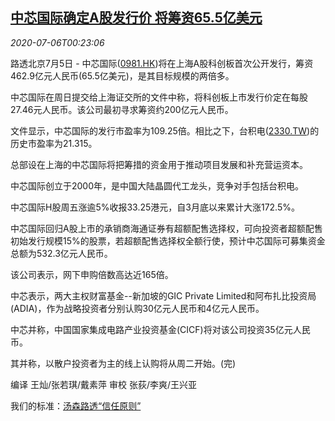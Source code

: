 <!--1593996917000-->
[中芯国际确定A股发行价 将筹资65.5亿美元](https://cn.reuters.com/article/smicshanghai-ipo-0705-sun-idCNKBS24700T)
------

<div><i>2020-07-06T00:23:06</i></div><div class="StandardArticleBody_body"><p>路透北京7月5日 - 中芯国际(<span id="symbol_0981.HK_0"><a href="//www.reuters.com/companies/0981.HK">0981.HK</a></span>)将在上海A股科创板首次公开发行，筹资462.9亿元人民币(65.5亿美元)，是其目标规模的两倍多。 </p><p>中芯国际在周日提交给上海证交所的文件中称，将科创板上市发行价定在每股27.46元人民币。该公司最初寻求筹资约200亿元人民币。 </p><p>文件显示，中芯国际的发行市盈率为109.25倍。相比之下，台积电(<span id="symbol_2330.TW_1"><a href="//www.reuters.com/companies/2330.TW">2330.TW</a></span>)的历史市盈率为21.315。 </p><p>总部设在上海的中芯国际将把筹措的资金用于推动项目发展和补充营运资本。 </p><p>中芯国际创立于2000年，是中国大陆晶圆代工龙头，竞争对手包括台积电。 </p><p>中芯国际H股周五涨逾5%收报33.25港元，自3月底以来累计大涨172.5%。 </p><p>中芯国际回归A股上市的承销商海通证券有超额配售选择权，可向投资者超额配售初始发行规模15%的股票，若超额配售选择权全额行使，预计中芯国际可募集资金总额为532.3亿元人民币。   </p><p>该公司表示，网下申购倍数高达近165倍。 </p><p>中芯表示，两大主权财富基金--新加坡的GIC Private Limited和阿布扎比投资局(ADIA)，作为战略投资者分别认购30亿元人民币和4亿元人民币。 </p><p>中芯并称，中国国家集成电路产业投资基金(CICF)将对该公司投资35亿元人民币。 </p><p>其并称，以散户投资者为主的线上认购将从周二开始。(完)     </p><div class="Attribution_container"><div class="Attribution_attribution"><p class="Attribution_content">编译 王灿/张若琪/戴素萍 审校 张荻/李爽/王兴亚</p></div></div><div class="StandardArticleBody_trustBadgeContainer"><span class="StandardArticleBody_trustBadgeTitle">我们的标准：</span><span class="trustBadgeUrl"><a href="https://www.thomsonreuters.cn/content/dam/openweb/documents/pdf/china/brochures/about-us-1.pdf">汤森路透“信任原则”</a></span></div></div>
